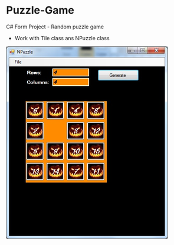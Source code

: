 # Puzzle-Game

C# Form Project - Random puzzle game

 -  Work with Tile class ans NPuzzle class

<p>
  <img src="https://github.com/jjang3530/Puzzle-Game/blob/master/4x4.jpg"/>
</p>
